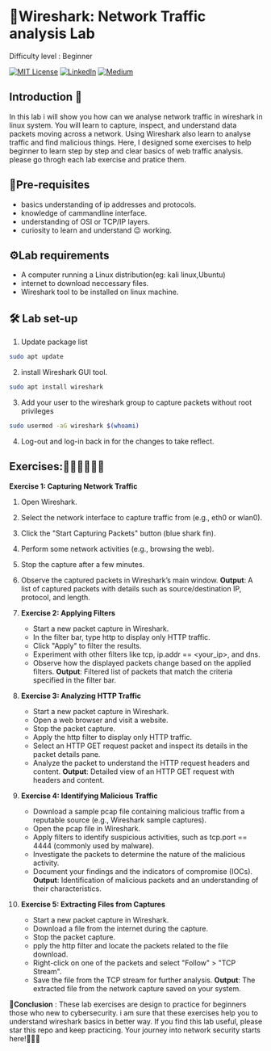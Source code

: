 
# 🐳Wireshark: Network Traffic analysis Lab
Difficulty level : Beginner

[![MIT License](https://img.shields.io/badge/License-MIT-green.svg)](https://choosealicense.com/licenses/mit/)
        [![LinkedIn](https://img.shields.io/badge/LinkedIn-Profile-blue)](https://www.linkedin.com/in/nikhil--chaudhari/)
        [![Medium](https://img.shields.io/badge/Medium-Writeups-black)](https://medium.com/@nikhil-c)

## Introduction 🚀

In this lab i will show you how can we analyse network traffic in wireshark in linux system. You will learn to capture, inspect, and understand data packets moving across a network. Using Wireshark also learn to analyse traffic and find malicious things. Here, I designed some exercises to help beginner to learn step by step and clear basics of web traffic analysis. please go throgh each lab exercise and pratice them.

## 🔗Pre-requisites
- basics understanding of ip addresses and protocols.
- knowledge of cammandline interface.
- understanding of OSI or TCP/IP layers.
- curiosity to learn and understand 😉 working.

## ⚙️Lab requirements
- A computer running a Linux distribution(eg: kali linux,Ubuntu)
- internet to download neccessary files.
- Wireshark tool to be installed on linux machine.

## 🛠️ Lab set-up 

1. Update package list
```bash 
sudo apt update
```
2. install Wireshark GUI tool.
```bash 
sudo apt install wireshark
```

3. Add your user to the wireshark group to capture packets without root privileges
```bash
sudo usermod -aG wireshark $(whoami)
```
4. Log-out and log-in back in for the changes to take reflect.

## Exercises:👨🏾‍💻👨🏾‍💻
**Exercise 1: Capturing Network Traffic**    
1. Open Wireshark.
2. Select the network interface to capture traffic  from (e.g., eth0 or wlan0).
3. Click the "Start Capturing Packets" button (blue shark fin).
4. Perform some network activities (e.g., browsing the web).
5. Stop the capture after a few minutes.
6. Observe the captured packets in Wireshark’s main window.
**Output**: A list of captured packets with details such as source/destination IP, protocol, and length.

2. **Exercise 2: Applying Filters**

     - Start a new packet capture in Wireshark.
     - In the filter bar, type http to display only HTTP traffic.
     - Click "Apply" to filter the results.
     - Experiment with other filters like tcp, ip.addr == <your_ip>, and dns.
     - Observe how the displayed packets change based on the applied filters.
    **Output**: Filtered list of packets that match the criteria specified in the filter bar.

3. **Exercise 3: Analyzing HTTP Traffic**
     - Start a new packet capture in Wireshark.
     - Open a web browser and visit a website.
     - Stop the packet capture.
     - Apply the http filter to display only HTTP traffic.
     - Select an HTTP GET request packet and inspect its details in the packet details pane.
     - Analyze the packet to understand the HTTP request headers and content.
    **Output**: Detailed view of an HTTP GET request with headers and content.

4. **Exercise 4: Identifying Malicious Traffic**
     - Download a sample pcap file containing malicious traffic from a reputable source (e.g., Wireshark sample captures).
     - Open the pcap file in Wireshark.
     - Apply filters to identify suspicious activities, such as tcp.port == 4444 (commonly used by malware).
     - Investigate the packets to determine the nature of the malicious activity.
     - Document your findings and the indicators of compromise (IOCs).
    **Output**: Identification of malicious packets and an understanding of their characteristics.

5. **Exercise 5: Extracting Files from Captures**
     - Start a new packet capture in Wireshark.
     - Download a file from the internet during the capture.
     - Stop the packet capture.
     - pply the http filter and locate the packets related to the file download.
     - Right-click on one of the packets and select "Follow" > "TCP Stream".
     - Save the file from the TCP stream for further analysis.
    **Output**: The extracted file from the network capture saved on your system.


🚩**Conclusion** : These lab exercises are design to practice for beginners those who new to cybersecurity. i am sure that these exercises help you to understand wireshark basics in better way.
If you find this lab useful, please star this repo and keep practicing. Your journey into network security starts here!🎉🎉🎉










